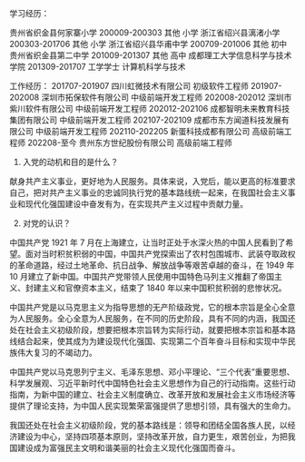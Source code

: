 学习经历：

贵州省织⾦县何家寨⼩学 200009-200303 其他 ⼩学
浙江省绍兴县漓渚⼩学 200303-201706 其他 ⼩学
浙江省绍兴县华甫中学 200709-201006 其他 初中
贵州省织⾦县第⼆中学 201009-201307 其他 ⾼中
成都理⼯⼤学信息科学与技术学院 201309-201707 ⼯学学士 计算机科学与技术

工作经历：
201707-201907 四川虹微技术有限公司 初级软件⼯程师
201907-202008 深圳市拓保软件有限公司 中级前端开发⼯程师
202008-202012 深圳市紫川软件有限公司 中级前端开发⼯程师
202012-202106 成都智明未来教育科技集团有限公司 中级前端开发⼯程师
202107-202109 成都市东⽅闻道科技发展有限公司 中级前端开发⼯程师
202110-202205 新蛋科技成都有限公司 ⾼级前端⼯程师
202208-至今 贵州东⽅世纪股份有限公司 ⾼级前端⼯程师

1. 入党的动机和目的是什么？

献身共产主义事业，更好地为人民服务。具体来说，入党后，能以更高的标准要求自己，把对共产主义事业的忠诚同执行党的基本路线统一起来，在我国社会主义事业和现代化强国建设中奋发有为，在实现共产主义过程中贡献力量。

2. 对党的认识？

中国共产党 1921 年 7 月在上海建立，让当时正处于水深火热的中国人民看到了希望。面对当时积贫积弱的中国，中国共产党探索出了农村包围城市、武装夺取政权的革命道路，经过土地革命、抗日战争、解放战争等艰苦卓越的奋斗，在 1949 年 10 月建立了新中国。中国共产党带领人民使用中国特色马列主义推翻了帝国主义、封建主义和官僚资本主义，结束了 1840 年以来中国积贫积弱的悲惨状况。

中国共产党是以马克思主义为指导思想的无产阶级政党，它的根本宗旨是全心全意为人民服务。全心全意为人民服务，在不同的历史阶段，具有不同的内涵，我国还处在社会主义初级阶段，想要把根本宗旨转为实际行动，就要把根本宗旨和基本路线结合起来，使其成为为建设现代化强国、实现第二个百年奋斗目标和实现中华民族伟大复习的不竭动力。

中国共产党以马克思列宁主义、毛泽东思想、邓小平理论、“三个代表”重要思想、科学发展观、习近平新时代中国特色社会主义思想作为自己的行动指南。这些行动指南，为新中国的建立、社会主义制度确立、改革开放和发展社会主义市场经济等提供了理论支持，为中国人民实现繁荣富强提供了思想引领，具有强大的生命力。

我国还处在社会主义初级阶段，党的基本路线是：领导和团结全国各族人民，以经济建设为中心，坚持四项基本原则，坚持改革开放，自力更生，艰苦创业，为把我国建设成为富强民主文明和谐美丽的社会主义现代化强国而奋斗。
